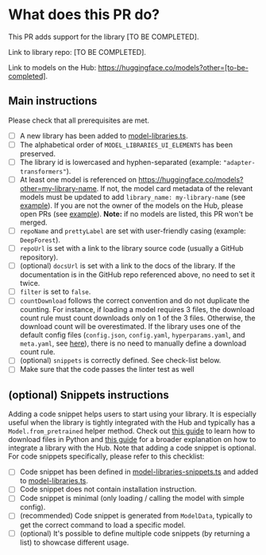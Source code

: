 # What does this PR do?

This PR adds support for the library [TO BE COMPLETED].

Link to library repo: [TO BE COMPLETED].

Link to models on the Hub: https://huggingface.co/models?other=[to-be-completed].

## Main instructions

Please check that all prerequisites are met.

- [ ] A new library has been added to [model-libraries.ts](https://github.com/huggingface/huggingface.js/blob/main/packages/tasks/src/model-libraries.ts#L60).
- [ ] The alphabetical order of `MODEL_LIBRARIES_UI_ELEMENTS` has been preserved.
- [ ] The library id is lowercased and hyphen-separated (example: `"adapter-transformers"`).
- [ ] At least one model is referenced on https://huggingface.co/models?other=my-library-name. If not, the model card metadata of the relevant models must be updated to add `library_name: my-library-name` (see [example](https://huggingface.co/google/gemma-scope/blob/main/README.md?code=true#L3)). If you are not the owner of the models on the Hub, please open PRs (see [example](https://huggingface.co/MCG-NJU/VFIMamba/discussions/1)). **Note:** if no models are listed, this PR won't be merged.
- [ ] `repoName` and `prettyLabel` are set with user-friendly casing (example: `DeepForest`).
- [ ] `repoUrl` is set with a link to the library source code (usually a GitHub repository).
- [ ] (optional) `docsUrl` is set with a link to the docs of the library. If the documentation is in the GitHub repo referenced above, no need to set it twice.
- [ ] `filter` is set to `false`.
- [ ] `countDownload` follows the correct convention and do not duplicate the counting. For instance, if loading a model requires 3 files, the download count rule must count downloads only on 1 of the 3 files. Otherwise, the download count will be overestimated. If the library uses one of the default config files (`config.json`, `config.yaml`, `hyperparams.yaml`, and `meta.yaml`, see [here](https://huggingface.co/docs/hub/models-download-stats#which-are-the-query-files-for-different-libraries)), there is no need to manually define a download count rule.
- [ ] (optional) `snippets` is correctly defined. See check-list below.
- [ ] Make sure that the code passes the linter test as well

## (optional) Snippets instructions

Adding a code snippet helps users to start using your library. It is especially useful when the library is tightly integrated with the Hub and typically has a `Model.from_pretrained` helper method. Check out [this guide](https://huggingface.co/docs/huggingface_hub/guides/download) to learn how to download files in Python and [this guide](https://huggingface.co/docs/huggingface_hub/guides/integrations) for a broader explanation on how to integrate a library with the Hub. Note that adding a code snippet is optional.
For code snippets specifically, please refer to this checklist:

- [ ] Code snippet has been defined in [model-libraries-snippets.ts](https://github.com/huggingface/huggingface.js/blob/main/packages/tasks/src/model-libraries-snippets.ts) and added to [model-libraries.ts](https://github.com/huggingface/huggingface.js/blob/main/packages/tasks/src/model-libraries.ts#L60).
- [ ] Code snippet does not contain installation instruction.
- [ ] Code snippet is minimal (only loading / calling the model with simple config).
- [ ] (recommended) Code snippet is generated from `ModelData`, typically to get the correct command to load a specific model.
- [ ] (optional) It's possible to define multiple code snippets (by returning a list) to showcase different usage.
